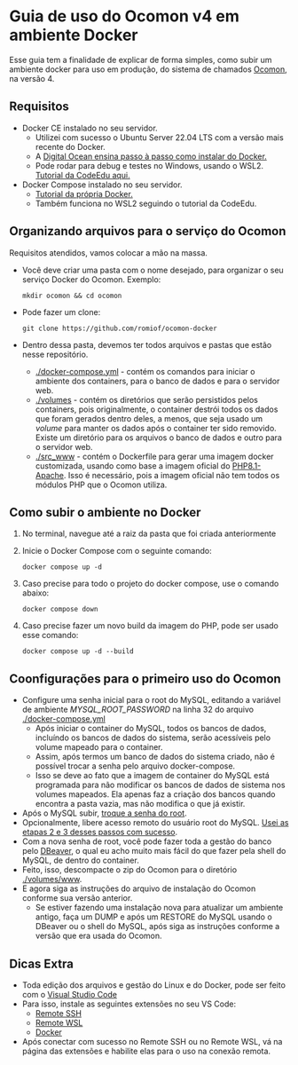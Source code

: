 # Guia de uso do Ocomon v4 em ambiente Docker

Esse guia tem a finalidade de explicar de forma simples, como subir um ambiente docker para uso em produção, do sistema de chamados [Ocomon](https://ocomonphp.sourceforge.io/), na versão 4.

## Requisitos
- Docker CE instalado no seu servidor.
    - Utilizei com sucesso o Ubuntu Server 22.04 LTS com a versão mais recente do Docker.
    - A [Digital Ocean ensina passo à passo como instalar do Docker.](https://www.digitalocean.com/community/tutorials/how-to-install-and-use-docker-on-ubuntu-22-04)
    - Pode rodar para debug e testes no Windows, usando o WSL2. [Tutorial da CodeEdu aqui.](https://github.com/codeedu/wsl2-docker-quickstart#docker-engine-docker-nativo-diretamente-instalado-no-wsl2)
- Docker Compose instalado no seu servidor.
    - [Tutorial da própria Docker.](https://docs.docker.com/compose/install/compose-plugin/#install-using-the-repository)
    - Também funciona no WSL2 seguindo o tutorial da CodeEdu.

## Organizando arquivos para o serviço do Ocomon
Requisitos atendidos, vamos colocar a mão na massa.

- Você deve criar uma pasta com o nome desejado, para organizar o seu serviço Docker do Ocomon. Exemplo:

    `mkdir ocomon && cd ocomon`

- Pode fazer um clone:

    `git clone https://github.com/romiof/ocomon-docker`

 - Dentro dessa pasta, devemos ter todos arquivos e pastas que estão nesse repositório.
    - [./docker-compose.yml](./docker-compose.yml) - contém os comandos para iniciar o ambiente dos containers, para o banco de dados e para o servidor web.
    - [./volumes](./volumes) - contém os diretórios que serão persistidos pelos containers, pois originalmente, o container destrói todos os dados que foram gerados dentro deles, a menos, que seja usado um *volume* para manter os dados após o container ter sido removido.
    Existe um diretório para os arquivos o banco de dados e outro para o servidor web.
    - [./src_www](./src_www) - contém o Dockerfile para gerar uma imagem docker customizada, usando como base a imagem oficial do [PHP8.1-Apache](https://hub.docker.com/_/php/tags?page=1&name=8.1-apache-bullseye). Isso é necessário, pois a imagem oficial não tem todos os módulos PHP que o Ocomon utiliza.

## Como subir o ambiente no Docker

1. No terminal, navegue até a raiz da pasta que foi criada anteriormente

2. Inicie o Docker Compose com o seguinte comando:

    `docker compose up -d`

3. Caso precise para todo o projeto do docker compose, use o comando abaixo:
    
    `docker compose down`

3. Caso precise fazer um novo build da imagem do PHP, pode ser usado esse comando:
    
    `docker compose up -d --build`

## Coonfigurações para o primeiro uso do Ocomon
- Configure uma senha inicial para o root do MySQL, editando a variável de ambiente *MYSQL_ROOT_PASSWORD* na linha 32 do arquivo [./docker-compose.yml](./docker-compose.yml)
    - Após iniciar o container do MySQL, todos os bancos de dados, incluíndo os bancos de dados do sistema, serão acessíveis pelo volume mapeado para o container.
    - Assim, após termos um banco de dados do sistema criado, não é possível trocar a senha pelo arquivo docker-compose.
    - Isso se deve ao fato que a imagem de container do MySQL está programada para não modificar os bancos de dados de sistema nos volumes mapeados. Ela apenas faz a criação dos bancos quando encontra a pasta vazia, mas não modifica o que já existir.
- Após o MySQL subir, [troque a senha do root](https://stackoverflow.com/a/62357102).
- Opcionalmente, libere acesso remoto do usuário root do MySQL. [Usei as etapas 2 e 3 desses passos com sucesso](https://stackoverflow.com/a/65636249).
- Com a nova senha de root, você pode fazer toda a gestão do banco pelo [DBeaver](https://dbeaver.io/download/), o qual eu acho muito mais fácil do que fazer pela shell do MySQL, de dentro do container.
- Feito, isso, descompacte o zip do Ocomon para o diretório [./volumes/www](./volumes/www).
- E agora siga as instruções do arquivo de instalação do Ocomon conforme sua versão anterior.
    - Se estiver fazendo uma instalação nova para atualizar um ambiente antigo, faça um DUMP e após um RESTORE do MySQL usando o DBeaver ou o shell do MySQL, após siga as instruções conforme a versão que era usada do Ocomon.

## Dicas Extra
- Toda edição dos arquivos e gestão do Linux e do Docker, pode ser feito com o [Visual Studio Code](https://code.visualstudio.com/)
- Para isso, instale as seguintes extensões no seu VS Code:
    - [Remote SSH](https://marketplace.visualstudio.com/items?itemName=ms-vscode-remote.remote-ssh)
    - [Remote WSL](https://marketplace.visualstudio.com/items?itemName=ms-vscode-remote.remote-wsl)
    - [Docker](https://marketplace.visualstudio.com/items?itemName=ms-azuretools.vscode-docker)
- Após conectar com sucesso no Remote SSH ou no Remote WSL, vá na página das extensões e habilite elas para o uso na conexão remota.
